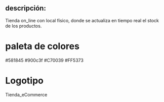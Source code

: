 ## descripción:

Tienda on_line con local físico, donde se actualiza en tiempo real el stock de los productos.

# paleta de colores 

#581845
#900c3f
#C70039
#FF5373

# Logotipo

Tienda_eCommerce